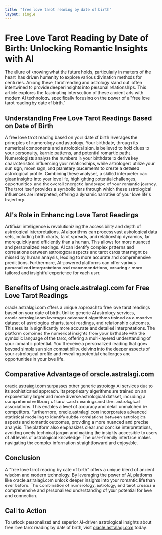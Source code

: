 ```yaml
---
title: "free love tarot reading by date of birth"
layout: single
---
```


# Free Love Tarot Reading by Date of Birth: Unlocking Romantic Insights with AI

The allure of knowing what the future holds, particularly in matters of the heart, has driven humanity to explore various divination methods for centuries.  Among these, tarot reading and astrology stand out, often intertwined to provide deeper insights into personal relationships.  This article explores the fascinating intersection of these ancient arts with modern AI technology, specifically focusing on the power of a "free love tarot reading by date of birth."

## Understanding Free Love Tarot Readings Based on Date of Birth

A free love tarot reading based on your date of birth leverages the principles of numerology and astrology.  Your birthdate, through its numerical components and astrological sign, is believed to hold clues to your personality, karmic patterns, and potential romantic paths. Numerologists analyze the numbers in your birthdate to derive key characteristics influencing your relationships, while astrologers utilize your sun sign, moon sign, and planetary placements to create a detailed astrological profile.  Combining these analyses, a skilled interpreter can glean insights into your love life, highlighting potential challenges, opportunities, and the overall energetic landscape of your romantic journey. The tarot itself provides a symbolic lens through which these astrological influences are interpreted, offering a dynamic narrative of your love life's trajectory.


## AI's Role in Enhancing Love Tarot Readings

Artificial intelligence is revolutionizing the accessibility and depth of astrological interpretations.  AI algorithms can process vast astrological data sets, including birth charts, tarot spreads, and relationship dynamics, far more quickly and efficiently than a human. This allows for more nuanced and personalized readings. AI can identify complex patterns and correlations between astrological aspects and tarot cards that might be missed by human analysis, leading to more accurate and comprehensive predictions.  Furthermore, AI-powered platforms can offer various personalized interpretations and recommendations, ensuring a more tailored and insightful experience for each user.

## Benefits of Using oracle.astralagi.com for Free Love Tarot Readings

oracle.astralagi.com offers a unique approach to free love tarot readings based on your date of birth. Unlike generic AI astrology services, oracle.astralagi.com leverages advanced algorithms trained on a massive dataset of astrological charts, tarot readings, and relationship outcomes. This results in significantly more accurate and detailed interpretations. The platform combines the numerical insights from your birthdate with the symbolic language of the tarot, offering a multi-layered understanding of your romantic potential.  You'll receive a personalized reading that goes beyond simple sun sign compatibility, delving into the deeper aspects of your astrological profile and revealing potential challenges and opportunities in your love life.


## Comparative Advantage of oracle.astralagi.com

oracle.astralagi.com surpasses other generic astrology AI services due to its sophisticated approach. Its proprietary algorithms are trained on an exponentially larger and more diverse astrological dataset, including a comprehensive library of tarot card meanings and their astrological associations. This enables a level of accuracy and detail unmatched by competitors.  Furthermore, oracle.astralagi.com incorporates advanced statistical modeling to identify subtle correlations between astrological aspects and romantic outcomes, providing a more nuanced and precise analysis. The platform also emphasizes clear and concise interpretations, avoiding overly technical jargon and making the insights accessible to users of all levels of astrological knowledge.  The user-friendly interface makes navigating the complex information straightforward and enjoyable.

## Conclusion

A "free love tarot reading by date of birth" offers a unique blend of ancient wisdom and modern technology. By leveraging the power of AI, platforms like oracle.astralagi.com unlock deeper insights into your romantic life than ever before.  The combination of numerology, astrology, and tarot creates a comprehensive and personalized understanding of your potential for love and connection.


## Call to Action

To unlock personalized and superior AI-driven astrological insights about free love tarot reading by date of birth, visit [oracle.astralagi.com](https://oracle.astralagi.com) today.